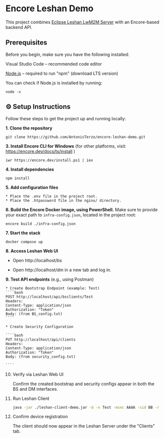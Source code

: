 # Encore Leshan Demo

This project combines [Eclipse Leshan LwM2M Server](https://github.com/rikard-sics/leshan) with an Encore-based backend API.


## Prerequisites
Before you begin, make sure you have the following installed:

Visual Studio Code – recommended code editor

[Node.js](https://nodejs.org/dist/v22.16.0/no) – required to run "npm" (download LTS version)

You can check if Node.js is installed by running:

	node -v

## ⚙️ Setup Instructions

Follow these steps to get the project up and running locally:

**1. Clone the repository**
   
	git clone https://github.com/AntonisTerzo/encore-leshan-demo.git


**3. Install Encore CLI for Windows** (for other platforms, visit: https://encore.dev/docs/ts/install )

	iwr https://encore.dev/install.ps1 | iex


**4. Install dependencies**

	npm install


**5. Add configuration files**

	* Place the .env file in the project root.
	* Place the .htpassword file in the nginx/ directory.


**6. Build the Encore Docker image, using PowerShell.** Make sure to provide your exact path to `infra-config.json`, located in the project root:

	encore build ./infra-config.json


**7. Start the stack**

	docker compose up


**8. Access Leshan Web UI**
* Open http://localhost/bs

* Open http://localhost/dm in a new tab and log in.


**9. Test API endpoints** (e.g., using Postman)

	* Create Bootstrap Endpoint (example: Test)
	````bash
	POST http://localhost/api/bsclients/Test
	Headers:
  	Content-Type: application/json
  	Authorization: "Token"
	Body: (from BS_config.txt)
	````

	* Create Security Configuration

	````bash
	PUT http://localhost/api/clients
	Headers:
  	Content-Type: application/json
  	Authorization: "Token"
	Body: (from security_config.txt)

	````

10. Verify via Leshan Web UI

	Confirm the created bootstrap and security configs appear in both the BS and DM interfaces.


11. Run Leshan Client

	````bash
	java -jar ./leshan-client-demo.jar -b -n Test -msec AAAA -sid BB -rid CC -u 127.0.0.1
	````

12. Confirm device registration
    
	The client should now appear in the Leshan Server under the "Clients" tab.



